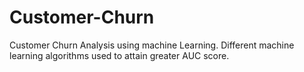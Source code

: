 # Customer-Churn
Customer Churn Analysis using machine Learning.
Different machine learning algorithms used to attain greater AUC score.
